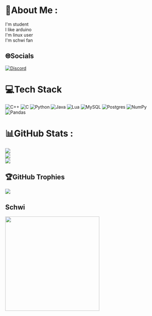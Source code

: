 # 💫About Me :  
I'm student  
I like arduino  
I'm linux user  
I'm schwi fan  

## 🌐Socials
[![Discord](https://img.shields.io/badge/Discord-%237289DA.svg?logo=discord&logoColor=white)](htttps://discord.gg/https://discord.gg/cKQUs5dyh8) 
# 💻Tech Stack
![C++](https://img.shields.io/badge/c++-%2300599C.svg?style=flat&logo=c%2B%2B&logoColor=white) ![C](https://img.shields.io/badge/c-%2300599C.svg?style=flat&logo=c&logoColor=white) ![Python](https://img.shields.io/badge/python-3670A0?style=flat&logo=python&logoColor=ffdd54) ![Java](https://img.shields.io/badge/java-%23ED8B00.svg?style=flat&logo=java&logoColor=white) ![Lua](https://img.shields.io/badge/lua-%232C2D72.svg?style=flat&logo=lua&logoColor=white) ![MySQL](https://img.shields.io/badge/mysql-%2300f.svg?style=flat&logo=mysql&logoColor=white) ![Postgres](https://img.shields.io/badge/postgres-%23316192.svg?style=flat&logo=postgresql&logoColor=white) ![NumPy](https://img.shields.io/badge/numpy-%23013243.svg?style=flat&logo=numpy&logoColor=white) ![Pandas](https://img.shields.io/badge/pandas-%23150458.svg?style=flat&logo=pandas&logoColor=white)
# 📊GitHub Stats :
![](https://github-readme-stats.vercel.app/api?username=Avairon&theme=highcontrast&hide_border=true&include_all_commits=true&count_private=false&background=000000&ring=7000a6&fire=7000a6&currStreakLabel=8000c1)<br/>
![](https://github-readme-streak-stats.herokuapp.com/?user=Avairon&theme=highcontrast&hide_border=true&background=000000&ring=7000a6&fire=7000a6&currStreakLabel=8000c1)<br/>
![](https://github-readme-stats.vercel.app/api/top-langs/?username=Avairon&theme=highcontrast&hide_border=true&include_all_commits=true&count_private=false&layout=compact&background=000000&ring=7000a6&fire=7000a6&currStreakLabel=8000c1)

## 🏆GitHub Trophies
![](https://github-trophies.vercel.app/?username=Avairon&theme=tokyonight&no-frame=false&no-bg=false&margin-w=4)

## Schwi

<img src="/schwi.gif" width="300"/>
